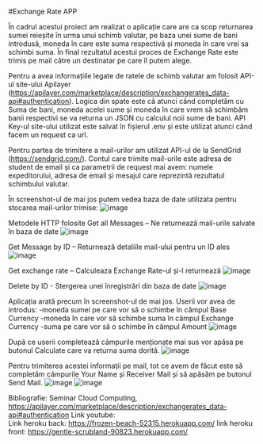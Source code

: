 #Exchange Rate APP

În cadrul acestui proiect am realizat o aplicație care are ca scop returnarea sumei reieșite în urma unui schimb valutar, pe baza unei sume de bani introdusă, moneda în care este suma respectivă și moneda în care vrei sa schimbi suma. În final rezultatul acestui proces de Exchange Rate este trimis pe mail către un destinatar pe care îl putem alege.

Pentru a avea informațiile legate de ratele de schimb valutar am folosit API-ul site-ului Apilayer (https://apilayer.com/marketplace/description/exchangerates_data-api#authentication). Logica din spate este că atunci când completăm cu Suma de bani, moneda acelei sume și moneda în care vrem să schimbăm banii respectivi se va returna un JSON cu calculul noii sume de bani. API Key-ul site-ului utilizat este salvat în fișierul .env și este utilizat atunci când facem un request ca url.

Pentru partea de trimitere a mail-urilor am utilizat API-ul de la SendGrid (https://sendgrid.com/). Contul care trimite mail-urile este adresa de student de email și ca parametrii de request mai avem: numele expeditorului, adresa de email și mesajul care reprezintă rezultatul schimbului valutar.

În screenshot-ul de mai jos putem vedea baza de date utilizata pentru stocarea mail-urilor trimise:
 ![image](https://user-images.githubusercontent.com/105487372/168451188-a83f2b6c-d4d7-4e29-b4b0-98c2f17e9c23.png)

Metodele HTTP folosite
Get all Messages – Ne returnează mail-urile salvate în baza de date
 ![image](https://user-images.githubusercontent.com/105487372/168451190-fce54231-1cb3-4790-8e58-9ca267434e51.png)

Get Message by ID – Returnează detaliile mail-ului pentru un ID ales
 ![image](https://user-images.githubusercontent.com/105487372/168451200-736a9330-348f-41bb-ac2c-eab3f78d8f76.png)

Get exchange rate – Calculeaza Exchange Rate-ul și-l returnează
 ![image](https://user-images.githubusercontent.com/105487372/168451207-95b42ce5-b702-41b2-bbe0-92157c276f8e.png)

Delete by ID - Stergerea unei înregistrări din baza de date
 ![image](https://user-images.githubusercontent.com/105487372/168451212-53a50b8d-1d85-4eac-9be4-17ad3046f0b4.png)

Aplicația arată precum în screenshot-ul de mai jos. Userii vor avea de introdus:
-moneda sumei pe care vor să o schimbe în câmpul Base Currency
-moneda în care vor să schimbe suma în câmpul Exchange Currency
-suma pe care vor să o schimbe în câmpul Amount 
 ![image](https://user-images.githubusercontent.com/105487372/168451222-ebfaba2a-625a-486b-9ae9-f4dd6043d6dd.png)

După ce userii completează câmpurile menționate mai sus vor apăsa pe butonul Calculate care va returna suma dorită.
 ![image](https://user-images.githubusercontent.com/105487372/168451225-462720d3-bca8-445d-a37f-acfb4150e4f0.png)

Pentru trimiterea acestei informații pe mail, tot ce avem de făcut este să completăm câmpurile Your Name și Receiver Mail și să apăsăm pe butonul Send Mail.
 ![image](https://user-images.githubusercontent.com/105487372/168451234-00a792bf-4da3-4a38-91a5-f652d1216000.png)
![image](https://user-images.githubusercontent.com/105487372/168451239-056a7129-4eba-4024-a574-054c9ee98af0.png)

 

Bibliografie: Seminar Cloud Computing, https://apilayer.com/marketplace/description/exchangerates_data-api#authentication
Link youtube:  
Link heroku back: https://frozen-beach-52315.herokuapp.com/ link heroku front: https://gentle-scrubland-90823.herokuapp.com/
